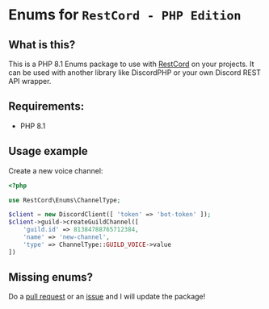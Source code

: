 Enums for `RestCord - PHP Edition`
======================

What is this?
------------

This is a PHP 8.1 Enums package to use with [RestCord](https://github.com/restcord/restcord) on your projects.
It can be used with another library like DiscordPHP or your own Discord REST API wrapper.


Requirements:
------------

- PHP 8.1

Usage example
------------

Create a new voice channel:
```php
<?php

use RestCord\Enums\ChannelType;

$client = new DiscordClient([ 'token' => 'bot-token' ]);
$client->guild->createGuildChannel([
    'guild.id' => 81384788765712384,
    'name' => 'new-channel',
    'type' => ChannelType::GUILD_VOICE->value
])
```

Missing enums?
------------
Do a [pull request](https://github.com/BriqueAuBob/restcord-enums/pulls) or an [issue](https://github.com/BriqueAuBob/restcord-enums/issues) and I will update the package!